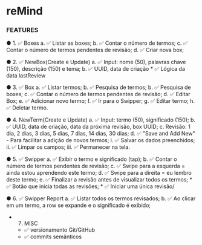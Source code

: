 # reMind


### FEATURES


● 1. ✅ Boxes
    a. ✅ Listar as boxes;
    b. ✅ Contar o número de termos;
    c. ✅ Contar o número de termos pendentes de revisão; 
    d. ✅ Criar nova box;
    
    
● 2. ✅ NewBox(Create e Update)
    a. ✅ Input: nome (50), palavras chave (150), descrição (150) e tema;
    b. ✅ UUID, data de criação
    *  ✅ Lógica da data lastReview
    
    
● 3. ✅ Box
    a. ✅ Listar termos;
    b. ✅ Pesquisa de termos;
    b. ✅ Pesquisa de boxes;
    c. ✅ Contar o número de termos pendentes de revisão; 
    d. ✅ Editar Box;
    e. ✅ Adicionar novo termo; 
    f. ✅ Ir para o Swipper;
    g. ✅ Editar termo; 
    h. ✅ Deletar termo.
     
     
● 4. NewTerm(Create e Update)
    a. ✅ Input: termo (50), significado (150);
    b. ✅ UUID, data de criação, data da próxima revisão, box UUID;
    c. Revisão: 1 dia, 2 dias, 3 dias, 5 dias, 7 dias, 14 dias, 30 dias;
    d. ✅ "Save and Add New" - Para facilitar a adição de novos termos;
        i.   ✅ Salvar os dados preenchidos; 
        ii.  ✅ Limpar os campos;
        iii. ✅ Permanecer na tela.
        
        
● 5. ✅ Swipper
    a. ✅ Exibir o termo e significado (tap);
    b. ✅ Contar o número de termos pendentes de revisão;
    c. ✅ Swipe para a esquerda = ainda estou aprendendo este termo;
    d. ✅ Swipe para a direita = eu lembro deste termo;
    e. ✅ Finalizar a revisão antes de visualizar todos os termos; 
    *  ✅ Botão que inicia todas as revisões;
    *  ✅ Iniciar uma única revisão/
    
    
● 6. ✅ Swipper Report
    a. ✅ Listar todos os termos revisados;
    b. ✅ Ao clicar em um termo, a row se expande e o significado é exibido;
        
        
* 7. MISC
    *  ✅ versionamento Git/GitHub
    *  ✅ commits semânticos
